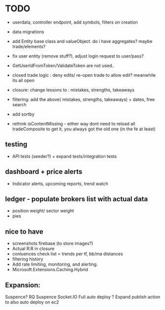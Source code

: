 ﻿
# TODO
- userdata, controller endpoint, add symbols, filters on creation
- data migrations

- add Entity base class and valueObject. do i have aggregates? maybe trade/elements?
- fix user entity (remove stuff?), adjust login request to user/pass?
- GetUserIdFromToken/ValidateToken are not used.. 
- closed trade logic : deny edits/ re-open trade to allow edit? meanwhile its all open

- closure: change lessons to : mistakes, strengths, takeaways
- filtering: add the above( mistakes, strengths, takeaways) + dates, free search

- add sortby

- rethink isContentMissing - either way dont need to reload all tradeComposite to get it, you always got the old one (in the fe at least)

## testing
- API tests (seeder?) + expand tests/integration tests

## dashboard + price alerts
- Indicator alerts, upcoming reports, trend watch

## ledger - populate brokers list with actual data
- position weight/ sector weight
- pies

## nice to have
- screenshots firebase (to store images?)
- Actual R:R in closure
- conluences check list = trends per tf, bb/ma distances
- filtering history
- Add rate limiting, monitoring, and alerting.
- Microsoft.Extensions.Caching.Hybrid

## Expansion:
Suspence? RQ Suspence
Socket.IO
Full auto deploy ? Expand publish action to also auto deploy on ec2